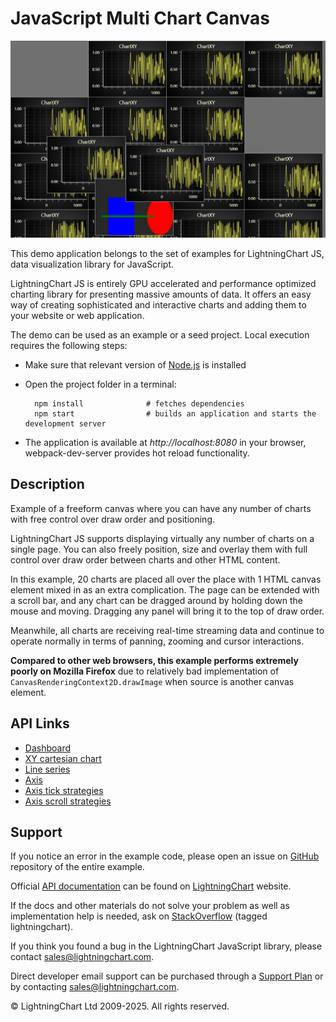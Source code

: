# JavaScript Multi Chart Canvas

![JavaScript Multi Chart Canvas](overlappingCharts-darkGold.png)

This demo application belongs to the set of examples for LightningChart JS, data visualization library for JavaScript.

LightningChart JS is entirely GPU accelerated and performance optimized charting library for presenting massive amounts of data. It offers an easy way of creating sophisticated and interactive charts and adding them to your website or web application.

The demo can be used as an example or a seed project. Local execution requires the following steps:

-   Make sure that relevant version of [Node.js](https://nodejs.org/en/download/) is installed
-   Open the project folder in a terminal:

          npm install              # fetches dependencies
          npm start                # builds an application and starts the development server

-   The application is available at _http://localhost:8080_ in your browser, webpack-dev-server provides hot reload functionality.


## Description

Example of a freeform canvas where you can have any number of charts with free control over draw order and positioning.

LightningChart JS supports displaying virtually any number of charts on a single page. You can also freely position, size and overlay them with full control over draw order between charts and other HTML content.

In this example, 20 charts are placed all over the place with 1 HTML canvas element mixed in as an extra complication.
The page can be extended with a scroll bar, and any chart can be dragged around by holding down the mouse and moving. Dragging any panel will bring it to the top of draw order.

Meanwhile, all charts are receiving real-time streaming data and continue to operate normally in terms of panning, zooming and cursor interactions.

**Compared to other web browsers, this example performs extremely poorly on Mozilla Firefox** due to relatively bad implementation of `CanvasRenderingContext2D.drawImage` when source is another canvas element.


## API Links

* [Dashboard]
* [XY cartesian chart]
* [Line series]
* [Axis]
* [Axis tick strategies]
* [Axis scroll strategies]


## Support

If you notice an error in the example code, please open an issue on [GitHub][0] repository of the entire example.

Official [API documentation][1] can be found on [LightningChart][2] website.

If the docs and other materials do not solve your problem as well as implementation help is needed, ask on [StackOverflow][3] (tagged lightningchart).

If you think you found a bug in the LightningChart JavaScript library, please contact sales@lightningchart.com.

Direct developer email support can be purchased through a [Support Plan][4] or by contacting sales@lightningchart.com.

[0]: https://github.com/Arction/
[1]: https://lightningchart.com/lightningchart-js-api-documentation/
[2]: https://lightningchart.com
[3]: https://stackoverflow.com/questions/tagged/lightningchart
[4]: https://lightningchart.com/support-services/

© LightningChart Ltd 2009-2025. All rights reserved.


[Dashboard]: https://lightningchart.com/js-charts/api-documentation/v8.0.1/classes/Dashboard.html
[XY cartesian chart]: https://lightningchart.com/js-charts/api-documentation/v8.0.1/classes/ChartXY.html
[Line series]: https://lightningchart.com/js-charts/api-documentation/v8.0.1/
[Axis]: https://lightningchart.com/js-charts/api-documentation/v8.0.1/classes/Axis.html
[Axis tick strategies]: https://lightningchart.com/js-charts/api-documentation/v8.0.1/variables/AxisTickStrategies.html
[Axis scroll strategies]: https://lightningchart.com/js-charts/api-documentation/v8.0.1/variables/AxisScrollStrategies.html

